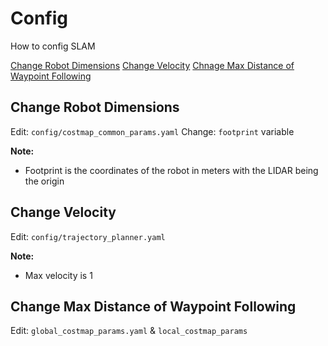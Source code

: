 # Config

How to config SLAM

[Change Robot Dimensions](#change-robot-dimensions)
[Change Velocity](#change-velocity)
[Chnage Max Distance of Waypoint Following](#change-max-distance-of-waypoint-following)

## Change Robot Dimensions

Edit: `config/costmap_common_params.yaml`
Change: `footprint` variable

**Note:**
- Footprint is the coordinates of the robot in meters with the LIDAR being the origin

## Change Velocity

Edit: `config/trajectory_planner.yaml`

**Note:**
- Max velocity is 1

## Change Max Distance of Waypoint Following

Edit: `global_costmap_params.yaml` & `local_costmap_params`
